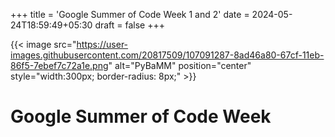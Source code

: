 +++
title = 'Google Summer of Code Week 1 and 2'
date = 2024-05-24T18:59:49+05:30
draft = false 
+++

{{< image src="https://user-images.githubusercontent.com/20817509/107091287-8ad46a80-67cf-11eb-86f5-7ebef7c72a1e.png" alt="PyBaMM" position="center" style="width:300px; border-radius: 8px;" >}}

# Google Summer of Code Week 

